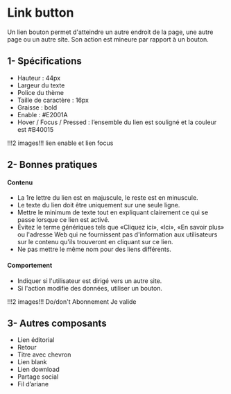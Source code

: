 # Link button

Un lien bouton permet d'atteindre un autre endroit de la page, une autre page ou un autre site. Son action est mineure par rapport à un bouton.

## 1- Spécifications

- Hauteur : 44px
- Largeur du texte
- Police du thème
- Taille de caractère : 16px
- Graisse : bold
- Enable : #E2001A
- Hover / Focus / Pressed : l’ensemble du lien est souligné et la couleur est #B40015

!!!2 images!!! lien enable et lien focus

## 2- Bonnes pratiques
#### Contenu

- La 1re lettre du lien est en majuscule, le reste est en minuscule.
- Le texte du lien doit être uniquement sur une seule ligne.
- Mettre le minimum de texte tout en expliquant clairement ce qui se passe lorsque ce lien est activé.
- Évitez le terme génériques tels que «Cliquez ici», «Ici», «En savoir plus» ou l'adresse Web qui ne fournissent pas d'information aux utilisateurs sur le contenu qu'ils trouveront en cliquant sur ce lien.
- Ne pas mettre le même nom pour des liens différents.

#### Comportement

- Indiquer si l'utilisateur est dirigé vers un autre site.
- Si l'action modifie des données, utiliser un bouton.

!!!2 images!!! Do/don't Abonnement Je valide

## 3- Autres composants
- Lien éditorial
- Retour
- Titre avec chevron
- Lien blank
- Lien download
- Partage social
- Fil d’ariane
